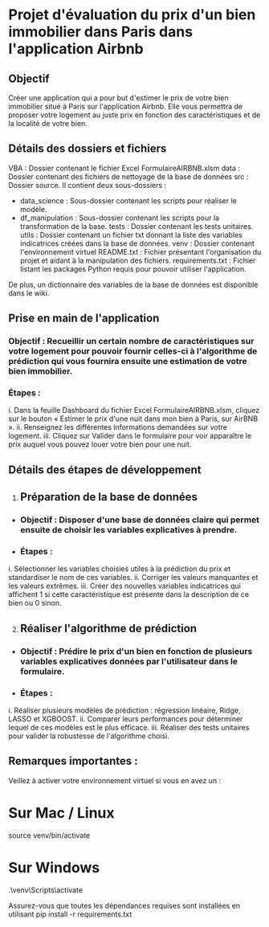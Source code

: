 # Projet d'évaluation du prix d'un bien immobilier dans Paris dans l'application Airbnb

## Objectif

Créer une application qui a pour but d'estimer le prix de votre bien immobilier situé à Paris sur l'application Airbnb.  Elle vous permettra de proposer votre logement au juste prix en fonction des caractéristiques et de la localité de votre bien.

## Détails des dossiers et fichiers

VBA : Dossier contenant le fichier Excel FormulaireAIRBNB.xlsm
data : Dossier contenant des fichiers de nettoyage de la base de données
src : Dossier source. Il contient deux sous-dossiers : 
- data_science : Sous-dossier contenant les scripts pour réaliser le modèle.
- df_manipulation : Sous-dossier contenant les scripts pour la transformation de la base.
tests : Dossier contenant les tests unitaires.
utils : Dossier contenant un fichier txt donnant la liste des variables indicatrices créées dans la base de données.
venv : Dossier contenant l'environnement virtuel
README.txt : Fichier présentant l'organisation du projet et aidant à la manipulation des fichiers.
requirements.txt : Fichier listant les packages Python requis pour pouvoir utiliser l'application.  

De plus, un dictionnaire des variables de la base de données est disponible dans le wiki. 

## Prise en main de l'application

### Objectif : Recueillir un certain nombre de caractéristiques sur votre logement pour pouvoir fournir celles-ci à l'algorithme de prédiction qui vous fournira ensuite une estimation de votre bien immobilier.

### Étapes : 
i. Dans la feuille Dashboard du fichier Excel FormulaireAIRBNB.xlsm, cliquez sur le bouton « Estimer le prix d'une nuit dans mon bien à Paris, sur AirBNB ».
ii. Renseignez les différentes informations demandées sur votre logement.
iii. Cliquez sur Valider dans le formulaire pour voir apparaître le prix auquel vous pouvez louer votre bien pour une nuit.

## Détails des étapes de développement

1. ## Préparation de la base de données

- ### Objectif : Disposer d'une base de données claire qui permet ensuite de choisir les variables explicatives à prendre.

- ### Étapes : 
i. Sélectionner les variables choisies utiles à la prédiction du prix et standardiser le nom de ces variables.
ii. Corriger les valeurs manquantes et les valeurs extrêmes. 
iii. Créer des nouvelles variables indicatrices qui affichent 1 si cette caractéristique est présente dans la description de ce bien ou 0 sinon. 

2. ## Réaliser l'algorithme de prédiction

- ### Objectif : Prédire le prix d'un bien en fonction de plusieurs variables explicatives données par l'utilisateur dans le formulaire.

- ### Étapes : 
i. Réaliser plusieurs modèles de prédiction : régression linéaire, Ridge, LASSO et XGBOOST.
ii. Comparer leurs performances pour déterminer lequel de ces modèles est le plus efficace.
iii. Réaliser des tests unitaires pour valider la robustesse de l'algorithme choisi.

## Remarques importantes :

Veillez à activer votre environnement virtuel si vous en avez un :
# Sur Mac / Linux
source venv/bin/activate
# Sur Windows
.\venv\Scripts\activate

Assurez-vous que toutes les dépendances requises sont installées en utilisant
pip install -r requirements.txt
